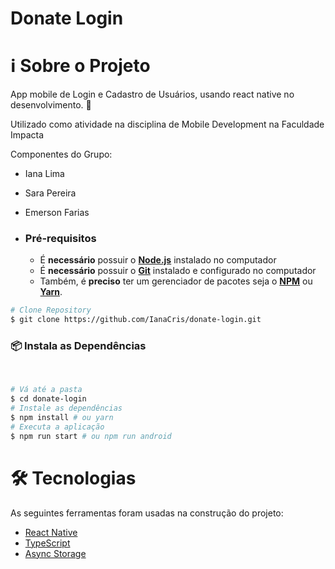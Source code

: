 # Donate Login

<h1 name="sobre">ℹ Sobre o Projeto</h1>
App mobile de Login e Cadastro de Usuários, usando react native no desenvolvimento. 🎯

Utilizado como atividade na disciplina de Mobile Development na Faculdade Impacta

Componentes do Grupo: 
- Iana Lima
- Sara Pereira
- Emerson Farias


- ### **Pré-requisitos**

  - É **necessário** possuir o **[Node.js](https://nodejs.org/en/)** instalado no computador
  - É **necessário** possuir o **[Git](https://git-scm.com/)** instalado e configurado no computador
  - Também, é **preciso** ter um gerenciador de pacotes seja o **[NPM](https://www.npmjs.com/)** ou **[Yarn](https://yarnpkg.com/)**.

```bash
# Clone Repository
$ git clone https://github.com/IanaCris/donate-login.git
```

<h3 name='api'>📦 Instala as Dependências</h3><br>

```bash
# Vá até a pasta
$ cd donate-login
# Instale as dependências
$ npm install # ou yarn
# Executa a aplicação
$ npm run start # ou npm run android
```

<h1 name="tecnologias">🛠 Tecnologias</h1>

As seguintes ferramentas foram usadas na construção do projeto:

- [React Native](https://reactnative.dev/)
- [TypeScript](https://www.typescriptlang.org/)
- [Async Storage](https://react-native-async-storage.github.io/async-storage/docs/usage/)